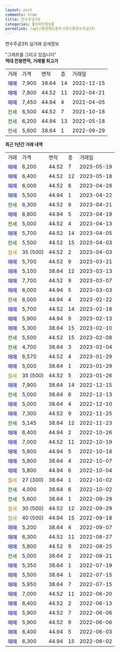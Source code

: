 ```yaml
---
layout: post
comments: true
title: 연수주공3차
categories: [아파트정보]
permalink: /apt/충청북도충주시연수동연수주공3차
---
```


연수주공3차 실거래 상세정보

<script type="text/javascript">
  google.charts.load('current', {'packages':['line', 'corechart']});
  google.charts.setOnLoadCallback(drawChart);

  function drawChart() {
    var data = new google.visualization.DataTable();
    data.addColumn('date', '거래일');
    data.addColumn('number', "매매");
    data.addColumn('number', "전세");
    data.addColumn('number', "전매");

    data.addRows([[new Date(Date.parse("2023-05-19")), 6200, null, null], [new Date(Date.parse("2023-05-18")), 6400, null, null], [new Date(Date.parse("2023-04-28")), 6000, null, null], [new Date(Date.parse("2023-04-22")), 5500, null, null], [new Date(Date.parse("2023-04-21")), null, 6300, null], [new Date(Date.parse("2023-04-19")), 6800, null, null], [new Date(Date.parse("2023-04-13")), null, 5000, null], [new Date(Date.parse("2023-04-05")), 5700, null, null], [new Date(Date.parse("2023-04-03")), null, 5500, null], [new Date(Date.parse("2023-04-03")), null, null, null], [new Date(Date.parse("2023-03-21")), 5700, null, null], [new Date(Date.parse("2023-03-13")), 5100, null, null], [new Date(Date.parse("2023-03-07")), 7700, null, null], [new Date(Date.parse("2023-03-03")), 6000, null, null], [new Date(Date.parse("2023-02-22")), null, 6000, null], [new Date(Date.parse("2023-02-18")), 5700, null, null], [new Date(Date.parse("2023-02-13")), 5900, null, null], [new Date(Date.parse("2023-02-10")), 5300, null, null], [new Date(Date.parse("2023-02-08")), null, 5500, null], [new Date(Date.parse("2023-02-04")), null, 4700, null], [new Date(Date.parse("2023-01-29")), 6570, null, null], [new Date(Date.parse("2023-01-29")), 5000, null, null], [new Date(Date.parse("2023-01-26")), null, null, null], [new Date(Date.parse("2022-12-15")), 7900, null, null], [new Date(Date.parse("2022-12-13")), null, 5000, null], [new Date(Date.parse("2022-12-10")), 5000, null, null], [new Date(Date.parse("2022-11-25")), 7300, null, null], [new Date(Date.parse("2022-11-23")), null, 5145, null], [new Date(Date.parse("2022-10-26")), 6400, null, null], [new Date(Date.parse("2022-10-19")), 7000, null, null], [new Date(Date.parse("2022-10-18")), 5800, null, null], [new Date(Date.parse("2022-10-07")), 5800, null, null], [new Date(Date.parse("2022-10-04")), 5800, null, null], [new Date(Date.parse("2022-10-02")), null, null, null], [new Date(Date.parse("2022-10-02")), null, 4000, null], [new Date(Date.parse("2022-09-29")), null, 5600, null], [new Date(Date.parse("2022-09-29")), null, null, null], [new Date(Date.parse("2022-09-18")), null, null, null], [new Date(Date.parse("2022-09-07")), 5200, null, null], [new Date(Date.parse("2022-08-27")), 6300, null, null], [new Date(Date.parse("2022-08-25")), 5800, null, null], [new Date(Date.parse("2022-08-21")), null, 5000, null], [new Date(Date.parse("2022-07-19")), 5350, null, null], [new Date(Date.parse("2022-07-15")), 5500, null, null], [new Date(Date.parse("2022-07-15")), 5950, null, null], [new Date(Date.parse("2022-06-20")), 7000, null, null], [new Date(Date.parse("2022-06-13")), 6400, null, null], [new Date(Date.parse("2022-06-06")), 5900, null, null], [new Date(Date.parse("2022-06-06")), 5900, null, null], [new Date(Date.parse("2022-06-03")), 6400, null, null], [new Date(Date.parse("2022-06-02")), 6300, null, null]]);

    var options = {
      hAxis: {
        format: 'yyyy/MM/dd'
      },    
      lineWidth: 0,
      pointsVisible: true,    
      title: '최근 1년간 유형별 실거래가 분포',
      legend: { position: 'bottom' }
    };

    var formatter = new google.visualization.NumberFormat({pattern:'###,###'} );
    formatter.format(data, 1);
    formatter.format(data, 2);
    
    setTimeout(function() {
        var chart = new google.visualization.LineChart(document.getElementById('columnchart_material'));
        chart.draw(data, (options));
        document.getElementById('loading').style.display = 'none';
    }, 200);
  }
</script>


<div id="loading" style="z-index:20; display: block; margin-left: 0px">"그래프를 그리고 있습니다"</div>
<div id="columnchart_material" style="width: 95%; margin-left: 0px; display: block"></div>
<!-- contents start -->
<b>역대 전용면적, 거래별 최고가</b>
<table class="sortable">
    <tr>
      <td>거래</td>
      <td>가격</td>
      <td>면적</td>
      <td>층</td>
      <td>거래일</td>
    </tr>
        <tr>
          <td><a style="color: blue">매매</a></td>
          <td>7,900</td>
          <td>38.64</td>
          <td>14</td>
          <td>2022-12-15</td>
        </tr>            <tr>
          <td><a style="color: blue">매매</a></td>
          <td>7,800</td>
          <td>44.52</td>
          <td>11</td>
          <td>2022-04-21</td>
        </tr>            <tr>
          <td><a style="color: blue">매매</a></td>
          <td>7,450</td>
          <td>44.94</td>
          <td>4</td>
          <td>2022-04-05</td>
        </tr>        
        <tr>
              <td><a style="color: darkgreen">전세</a></td>
              <td>6,500</td>
              <td>44.52</td>
              <td>7</td>
              <td>2021-10-18</td>
            </tr>            <tr>
              <td><a style="color: darkgreen">전세</a></td>
              <td>6,200</td>
              <td>44.94</td>
              <td>13</td>
              <td>2022-05-18</td>
            </tr>            <tr>
              <td><a style="color: darkgreen">전세</a></td>
              <td>5,600</td>
              <td>38.64</td>
              <td>1</td>
              <td>2022-09-29</td>
            </tr>        
    
</table>

<b>최근 1년간 거래 내역</b>

<table class="sortable">
    <tr>
      <td>거래</td>
      <td>가격</td>
      <td>면적</td>
      <td>층</td>
      <td>거래일</td>
    </tr>
    <tr>
      <td><a style="color: blue">매매</a></td>
      <td>6,200</td>
      <td>44.52</td>
      <td>7</td>
      <td>2023-05-19</td>
    </tr>          <tr>
      <td><a style="color: blue">매매</a></td>
      <td>6,400</td>
      <td>44.52</td>
      <td>12</td>
      <td>2023-05-18</td>
    </tr>          <tr>
      <td><a style="color: blue">매매</a></td>
      <td>6,000</td>
      <td>44.52</td>
      <td>8</td>
      <td>2023-04-28</td>
    </tr>          <tr>
      <td><a style="color: blue">매매</a></td>
      <td>5,500</td>
      <td>44.94</td>
      <td>1</td>
      <td>2023-04-22</td>
    </tr>          <tr>
      <td><a style="color: darkgreen">전세</a></td>
      <td>6,300</td>
      <td>44.52</td>
      <td>9</td>
      <td>2023-04-21</td>
    </tr>          <tr>
      <td><a style="color: blue">매매</a></td>
      <td>6,800</td>
      <td>44.94</td>
      <td>5</td>
      <td>2023-04-19</td>
    </tr>          <tr>
      <td><a style="color: darkgreen">전세</a></td>
      <td>5,000</td>
      <td>44.52</td>
      <td>4</td>
      <td>2023-04-13</td>
    </tr>          <tr>
      <td><a style="color: blue">매매</a></td>
      <td>5,700</td>
      <td>44.52</td>
      <td>14</td>
      <td>2023-04-05</td>
    </tr>          <tr>
      <td><a style="color: darkgreen">전세</a></td>
      <td>5,500</td>
      <td>44.52</td>
      <td>15</td>
      <td>2023-04-03</td>
    </tr>          <tr>
      <td><a style="color: darkgoldenrod">월세</a></td>
      <td>35 (500)</td>
      <td>44.52</td>
      <td>2</td>
      <td>2023-04-03</td>
    </tr>          <tr>
      <td><a style="color: blue">매매</a></td>
      <td>5,700</td>
      <td>44.52</td>
      <td>9</td>
      <td>2023-03-21</td>
    </tr>          <tr>
      <td><a style="color: blue">매매</a></td>
      <td>5,100</td>
      <td>38.64</td>
      <td>12</td>
      <td>2023-03-13</td>
    </tr>          <tr>
      <td><a style="color: blue">매매</a></td>
      <td>7,700</td>
      <td>44.52</td>
      <td>9</td>
      <td>2023-03-07</td>
    </tr>          <tr>
      <td><a style="color: blue">매매</a></td>
      <td>6,000</td>
      <td>44.94</td>
      <td>5</td>
      <td>2023-03-03</td>
    </tr>          <tr>
      <td><a style="color: darkgreen">전세</a></td>
      <td>6,000</td>
      <td>44.94</td>
      <td>4</td>
      <td>2023-02-22</td>
    </tr>          <tr>
      <td><a style="color: blue">매매</a></td>
      <td>5,700</td>
      <td>44.52</td>
      <td>14</td>
      <td>2023-02-18</td>
    </tr>          <tr>
      <td><a style="color: blue">매매</a></td>
      <td>5,900</td>
      <td>44.94</td>
      <td>9</td>
      <td>2023-02-13</td>
    </tr>          <tr>
      <td><a style="color: blue">매매</a></td>
      <td>5,300</td>
      <td>38.64</td>
      <td>15</td>
      <td>2023-02-10</td>
    </tr>          <tr>
      <td><a style="color: darkgreen">전세</a></td>
      <td>5,500</td>
      <td>44.52</td>
      <td>15</td>
      <td>2023-02-08</td>
    </tr>          <tr>
      <td><a style="color: darkgreen">전세</a></td>
      <td>4,700</td>
      <td>38.64</td>
      <td>3</td>
      <td>2023-02-04</td>
    </tr>          <tr>
      <td><a style="color: blue">매매</a></td>
      <td>6,570</td>
      <td>44.52</td>
      <td>4</td>
      <td>2023-01-29</td>
    </tr>          <tr>
      <td><a style="color: blue">매매</a></td>
      <td>5,000</td>
      <td>38.64</td>
      <td>1</td>
      <td>2023-01-29</td>
    </tr>          <tr>
      <td><a style="color: darkgoldenrod">월세</a></td>
      <td>35 (500)</td>
      <td>44.52</td>
      <td>5</td>
      <td>2023-01-26</td>
    </tr>          <tr>
      <td><a style="color: blue">매매</a></td>
      <td>7,900</td>
      <td>38.64</td>
      <td>14</td>
      <td>2022-12-15</td>
    </tr>          <tr>
      <td><a style="color: darkgreen">전세</a></td>
      <td>5,000</td>
      <td>38.64</td>
      <td>6</td>
      <td>2022-12-13</td>
    </tr>          <tr>
      <td><a style="color: blue">매매</a></td>
      <td>5,000</td>
      <td>38.64</td>
      <td>4</td>
      <td>2022-12-10</td>
    </tr>          <tr>
      <td><a style="color: blue">매매</a></td>
      <td>7,300</td>
      <td>44.52</td>
      <td>9</td>
      <td>2022-11-25</td>
    </tr>          <tr>
      <td><a style="color: darkgreen">전세</a></td>
      <td>5,145</td>
      <td>38.64</td>
      <td>12</td>
      <td>2022-11-23</td>
    </tr>          <tr>
      <td><a style="color: blue">매매</a></td>
      <td>6,400</td>
      <td>44.94</td>
      <td>2</td>
      <td>2022-10-26</td>
    </tr>          <tr>
      <td><a style="color: blue">매매</a></td>
      <td>7,000</td>
      <td>44.52</td>
      <td>11</td>
      <td>2022-10-19</td>
    </tr>          <tr>
      <td><a style="color: blue">매매</a></td>
      <td>5,800</td>
      <td>44.94</td>
      <td>5</td>
      <td>2022-10-18</td>
    </tr>          <tr>
      <td><a style="color: blue">매매</a></td>
      <td>5,800</td>
      <td>38.64</td>
      <td>4</td>
      <td>2022-10-07</td>
    </tr>          <tr>
      <td><a style="color: blue">매매</a></td>
      <td>5,800</td>
      <td>44.94</td>
      <td>6</td>
      <td>2022-10-04</td>
    </tr>          <tr>
      <td><a style="color: darkgoldenrod">월세</a></td>
      <td>27 (300)</td>
      <td>38.64</td>
      <td>1</td>
      <td>2022-10-02</td>
    </tr>          <tr>
      <td><a style="color: darkgreen">전세</a></td>
      <td>4,000</td>
      <td>38.64</td>
      <td>6</td>
      <td>2022-10-02</td>
    </tr>          <tr>
      <td><a style="color: darkgreen">전세</a></td>
      <td>5,600</td>
      <td>38.64</td>
      <td>1</td>
      <td>2022-09-29</td>
    </tr>          <tr>
      <td><a style="color: darkgoldenrod">월세</a></td>
      <td>30 (500)</td>
      <td>44.52</td>
      <td>12</td>
      <td>2022-09-29</td>
    </tr>          <tr>
      <td><a style="color: darkgoldenrod">월세</a></td>
      <td>40 (500)</td>
      <td>44.94</td>
      <td>15</td>
      <td>2022-09-18</td>
    </tr>          <tr>
      <td><a style="color: blue">매매</a></td>
      <td>5,200</td>
      <td>38.64</td>
      <td>4</td>
      <td>2022-09-07</td>
    </tr>          <tr>
      <td><a style="color: blue">매매</a></td>
      <td>6,300</td>
      <td>44.52</td>
      <td>11</td>
      <td>2022-08-27</td>
    </tr>          <tr>
      <td><a style="color: blue">매매</a></td>
      <td>5,800</td>
      <td>44.52</td>
      <td>9</td>
      <td>2022-08-25</td>
    </tr>          <tr>
      <td><a style="color: darkgreen">전세</a></td>
      <td>5,000</td>
      <td>38.64</td>
      <td>2</td>
      <td>2022-08-21</td>
    </tr>          <tr>
      <td><a style="color: blue">매매</a></td>
      <td>5,350</td>
      <td>38.64</td>
      <td>1</td>
      <td>2022-07-19</td>
    </tr>          <tr>
      <td><a style="color: blue">매매</a></td>
      <td>5,500</td>
      <td>38.64</td>
      <td>1</td>
      <td>2022-07-15</td>
    </tr>          <tr>
      <td><a style="color: blue">매매</a></td>
      <td>5,950</td>
      <td>38.64</td>
      <td>7</td>
      <td>2022-07-15</td>
    </tr>          <tr>
      <td><a style="color: blue">매매</a></td>
      <td>7,000</td>
      <td>44.52</td>
      <td>11</td>
      <td>2022-06-20</td>
    </tr>          <tr>
      <td><a style="color: blue">매매</a></td>
      <td>6,400</td>
      <td>44.52</td>
      <td>2</td>
      <td>2022-06-13</td>
    </tr>          <tr>
      <td><a style="color: blue">매매</a></td>
      <td>5,900</td>
      <td>44.52</td>
      <td>7</td>
      <td>2022-06-06</td>
    </tr>          <tr>
      <td><a style="color: blue">매매</a></td>
      <td>5,900</td>
      <td>44.52</td>
      <td>9</td>
      <td>2022-06-06</td>
    </tr>          <tr>
      <td><a style="color: blue">매매</a></td>
      <td>6,400</td>
      <td>44.94</td>
      <td>5</td>
      <td>2022-06-03</td>
    </tr>          <tr>
      <td><a style="color: blue">매매</a></td>
      <td>6,300</td>
      <td>44.94</td>
      <td>15</td>
      <td>2022-06-02</td>
    </tr>      </table>
<!-- contents end -->    

